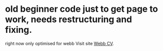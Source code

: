 # old beginner code just to get page to work, needs restructuring and fixing.
right now only optimised for webb
Visit site [Webb CV](https://navidasaman.github.io/).

